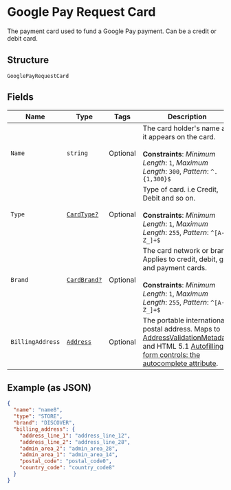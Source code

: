 
# Google Pay Request Card

The payment card used to fund a Google Pay payment. Can be a credit or debit card.

## Structure

`GooglePayRequestCard`

## Fields

| Name | Type | Tags | Description |
|  --- | --- | --- | --- |
| `Name` | `string` | Optional | The card holder's name as it appears on the card.<br><br>**Constraints**: *Minimum Length*: `1`, *Maximum Length*: `300`, *Pattern*: `^.{1,300}$` |
| `Type` | [`CardType?`](../../doc/models/card-type.md) | Optional | Type of card. i.e Credit, Debit and so on.<br><br>**Constraints**: *Minimum Length*: `1`, *Maximum Length*: `255`, *Pattern*: `^[A-Z_]+$` |
| `Brand` | [`CardBrand?`](../../doc/models/card-brand.md) | Optional | The card network or brand. Applies to credit, debit, gift, and payment cards.<br><br>**Constraints**: *Minimum Length*: `1`, *Maximum Length*: `255`, *Pattern*: `^[A-Z_]+$` |
| `BillingAddress` | [`Address`](../../doc/models/address.md) | Optional | The portable international postal address. Maps to [AddressValidationMetadata](https://github.com/googlei18n/libaddressinput/wiki/AddressValidationMetadata) and HTML 5.1 [Autofilling form controls: the autocomplete attribute](https://www.w3.org/TR/html51/sec-forms.html#autofilling-form-controls-the-autocomplete-attribute). |

## Example (as JSON)

```json
{
  "name": "name8",
  "type": "STORE",
  "brand": "DISCOVER",
  "billing_address": {
    "address_line_1": "address_line_12",
    "address_line_2": "address_line_28",
    "admin_area_2": "admin_area_28",
    "admin_area_1": "admin_area_14",
    "postal_code": "postal_code0",
    "country_code": "country_code8"
  }
}
```

